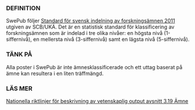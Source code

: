 ### DEFINITION
SwePub följer [Standard för svensk indelning av forskningsämnen 2011](http://www.scb.se/sv_/Dokumentation/Klassifikationer-och-standarder/Standard-for-svensk-indelning-av-forskningsamnen-2011/) utgiven av SCB/UKÄ. Det är en statistisk standard för klassificering av forskningsämnen som är indelad i tre olika nivåer: en högsta nivå (1-siffernivå), en mellersta nivå (3-siffernivå) samt en lägsta nivå (5-siffernivå). 

### TÄNK PÅ
Alla poster i SwePub är inte ämnesklassificerade och ett uttag baserat på ämne kan resultera i en liten träffmängd. 

### LÄS MER
[Nationella riktlinjer för beskrivning av vetenskaplig output avsnitt 3.19 Ämne](http://www.kb.se/dokument/SwePub/v-1.2-Nationella-riktlinjer-för-beskrivning-av-vetenskaplig-output_2015_09_10.pdf)
